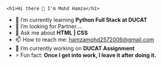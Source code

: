                                                                              <h1>Hi there 👋 I'm Mohd Hamza</h1>

- 🌱 I’m currently learning <b>Python Full Stack at DUCAT </b>
- 🤔 I’m looking for Partner....
- 💬 Ask me about <b>HTML | CSS</b>
- 📫 How to reach me: hamzamohd2572006@gmail.com
- 🔭 I’m currently working on <b>DUCAT Assignment</b>
- ⚡ Fun fact:<b> Once I get into work, I leave it after doing it. </b>

